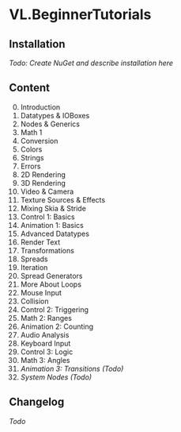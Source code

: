 # VL.BeginnerTutorials

## Installation
*Todo: Create NuGet and describe installation here*

## Content
0. Introduction
1. Datatypes & IOBoxes
2. Nodes & Generics
3. Math 1
4. Conversion
5. Colors
6. Strings
7. Errors
8. 2D Rendering
9. 3D Rendering
10. Video & Camera
11. Texture Sources & Effects
12. Mixing Skia & Stride
13. Control 1: Basics
14. Animation 1: Basics
15. Advanced Datatypes
16. Render Text
17. Transformations
18. Spreads
19. Iteration
20. Spread Generators
21. More About Loops
22. Mouse Input
23. Collision
24. Control 2: Triggering
25. Math 2: Ranges
26. Animation 2: Counting
27. Audio Analysis
28. Keyboard Input
29. Control 3: Logic
30. Math 3: Angles
31. *Animation 3: Transitions (Todo)*
32. *System Nodes (Todo)*

## Changelog
*Todo*
